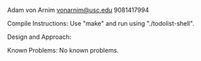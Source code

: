 Adam von Arnim
vonarnim@usc.edu
9081417994

Compile Instructions:
  Use "make" and run using "./todolist-shell".

Design and Approach:

Known Problems:
  No known problems.

